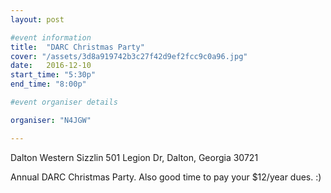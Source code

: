 ```yaml
---
layout: post

#event information
title:  "DARC Christmas Party"
cover: "/assets/3d8a919742b3c27f42d9ef2fcc9c0a96.jpg"
date:   2016-12-10
start_time: "5:30p"
end_time: "8:00p"

#event organiser details

organiser: "N4JGW"

---
```


Dalton Western Sizzlin
501 Legion Dr, Dalton, Georgia 30721

Annual DARC Christmas Party. Also good time to pay your $12/year dues. :)